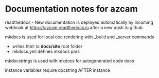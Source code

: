 # Documentation notes for azcam

readthedocs - New documentation is deployed automatically by incoming webhook at https://azcam.readthedocs.io after a new push to github.

mkdocs is used for local doc rendering with _build and _server commands 
 - writes html to **docs/site** root folder
 - mkdocs.yml defines mkdocs pars

mkdocstrings is used with mkdocs for autogenerated code docs

instance variables require docstring AFTER instance
 